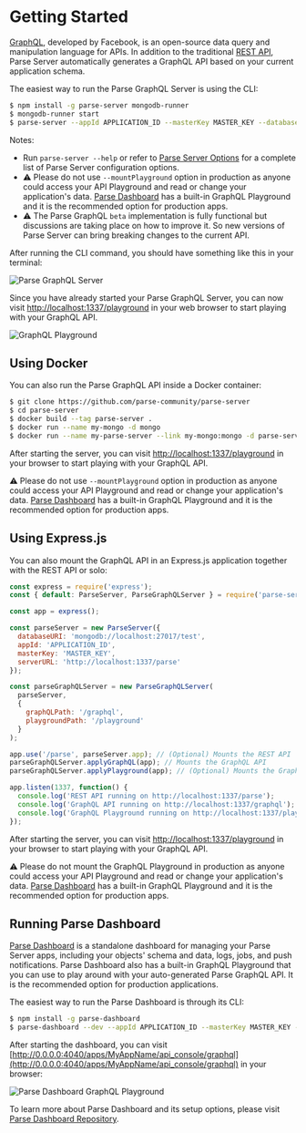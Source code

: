 # Getting Started

[GraphQL](https://graphql.org/), developed by Facebook, is an open-source data query and manipulation language for APIs. In addition to the traditional [REST API](/rest/guide/), Parse Server automatically generates a GraphQL API based on your current application schema.

The easiest way to run the Parse GraphQL Server is using the CLI:

```bash
$ npm install -g parse-server mongodb-runner
$ mongodb-runner start
$ parse-server --appId APPLICATION_ID --masterKey MASTER_KEY --databaseURI mongodb://localhost/test --mountGraphQL --mountPlayground
```

Notes:
* Run `parse-server --help` or refer to [Parse Server Options](https://parseplatform.org/parse-server/api/master/ParseServerOptions.html) for a complete list of Parse Server configuration options.
* ⚠️ Please do not use `--mountPlayground` option in production as anyone could access your API Playground and read or change your application's data. [Parse Dashboard](#running-parse-dashboard) has a built-in GraphQL Playground and it is the recommended option for production apps.
* ⚠️ The Parse GraphQL ```beta``` implementation is fully functional but discussions are taking place on how to improve it. So new versions of Parse Server can bring breaking changes to the current API.

After running the CLI command, you should have something like this in your terminal:

<img alt="Parse GraphQL Server" data-echo="{{ '/assets/images/graphql/parse-graphql-server.png' | prepend: site.baseurl }}"/>

Since you have already started your Parse GraphQL Server, you can now visit [http://localhost:1337/playground](http://localhost:1337/playground) in your web browser to start playing with your GraphQL API.

<img alt="GraphQL Playground" data-echo="{{ '/assets/images/graphql/graphql-playground.png' | prepend: site.baseurl }}"/>

## Using Docker

You can also run the Parse GraphQL API inside a Docker container:

```bash
$ git clone https://github.com/parse-community/parse-server
$ cd parse-server
$ docker build --tag parse-server .
$ docker run --name my-mongo -d mongo
$ docker run --name my-parse-server --link my-mongo:mongo -d parse-server --appId APPLICATION_ID --masterKey MASTER_KEY --databaseURI mongodb://mongo/test --mountGraphQL --mountPlayground
```

After starting the server, you can visit [http://localhost:1337/playground](http://localhost:1337/playground) in your browser to start playing with your GraphQL API.

⚠️ Please do not use `--mountPlayground` option in production as anyone could access your API Playground and read or change your application's data. [Parse Dashboard](#running-parse-dashboard) has a built-in GraphQL Playground and it is the recommended option for production apps.

## Using Express.js

You can also mount the GraphQL API in an Express.js application together with the REST API or solo:

```js
const express = require('express');
const { default: ParseServer, ParseGraphQLServer } = require('parse-server');

const app = express();

const parseServer = new ParseServer({
  databaseURI: 'mongodb://localhost:27017/test',
  appId: 'APPLICATION_ID',
  masterKey: 'MASTER_KEY',
  serverURL: 'http://localhost:1337/parse'
});

const parseGraphQLServer = new ParseGraphQLServer(
  parseServer,
  {
    graphQLPath: '/graphql',
    playgroundPath: '/playground'
  }
);

app.use('/parse', parseServer.app); // (Optional) Mounts the REST API
parseGraphQLServer.applyGraphQL(app); // Mounts the GraphQL API
parseGraphQLServer.applyPlayground(app); // (Optional) Mounts the GraphQL Playground - do NOT use in Production

app.listen(1337, function() {
  console.log('REST API running on http://localhost:1337/parse');
  console.log('GraphQL API running on http://localhost:1337/graphql');
  console.log('GraphQL Playground running on http://localhost:1337/playground');
});
```

After starting the server, you can visit [http://localhost:1337/playground](http://localhost:1337/playground) in your browser to start playing with your GraphQL API.

⚠️ Please do not mount the GraphQL Playground in production as anyone could access your API Playground and read or change your application's data. [Parse Dashboard](#running-parse-dashboard) has a built-in GraphQL Playground and it is the recommended option for production apps.

## Running Parse Dashboard

[Parse Dashboard](https://github.com/parse-community/parse-dashboard) is a standalone dashboard for managing your Parse Server apps, including your objects' schema and data, logs, jobs, and push notifications. Parse Dashboard also has a built-in GraphQL Playground that you can use to play around with your auto-generated Parse GraphQL API. It is the recommended option for production applications.

The easiest way to run the Parse Dashboard is through its CLI:

```bash
$ npm install -g parse-dashboard
$ parse-dashboard --dev --appId APPLICATION_ID --masterKey MASTER_KEY --serverURL "http://localhost:1337/parse" --graphQLServerURL "http://localhost:1337/graphql" --appName MyAppName
```

After starting the dashboard, you can visit [http://0.0.0.0:4040/apps/MyAppName/api_console/graphql](http://0.0.0.0:4040/apps/MyAppName/api_console/graphql) in your browser:

<img alt="Parse Dashboard GraphQL Playground" data-echo="{{ '/assets/images/graphql/dashboard-graphql-playground.png' | prepend: site.baseurl }}"/>

To learn more about Parse Dashboard and its setup options, please visit [Parse Dashboard Repository](https://github.com/parse-community/parse-dashboard).